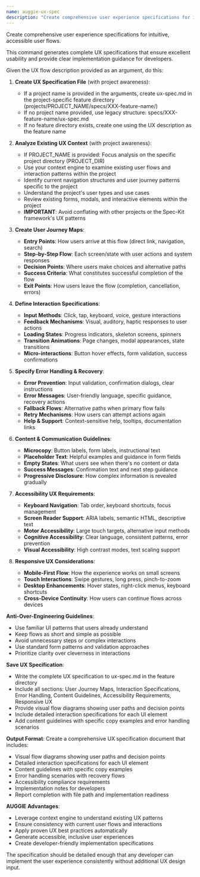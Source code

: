 ```yaml
---
name: auggie-ux-spec
description: "Create comprehensive user experience specifications for intuitive, accessible user flows. This ensures excellent usability and clear implementation guidance."
---
```


Create comprehensive user experience specifications for intuitive, accessible user flows.

This command generates complete UX specifications that ensure excellent usability and provide clear implementation guidance for developers.

Given the UX flow description provided as an argument, do this:

1. **Create UX Specification File** (with project awareness):
   - If a project name is provided in the arguments, create ux-spec.md in the project-specific feature directory (projects/PROJECT_NAME/specs/XXX-feature-name/)
   - If no project name provided, use legacy structure: specs/XXX-feature-name/ux-spec.md
   - If no feature directory exists, create one using the UX description as the feature name

2. **Analyze Existing UX Context** (with project awareness):
   - If PROJECT_NAME is provided: Focus analysis on the specific project directory (PROJECT_DIR)
   - Use your context engine to examine existing user flows and interaction patterns within the project
   - Identify current navigation structures and user journey patterns specific to the project
   - Understand the project's user types and use cases
   - Review existing forms, modals, and interactive elements within the project
   - **IMPORTANT**: Avoid conflating with other projects or the Spec-Kit framework's UX patterns

2. **Create User Journey Maps**:
   - **Entry Points**: How users arrive at this flow (direct link, navigation, search)
   - **Step-by-Step Flow**: Each screen/state with user actions and system responses
   - **Decision Points**: Where users make choices and alternative paths
   - **Success Criteria**: What constitutes successful completion of the flow
   - **Exit Points**: How users leave the flow (completion, cancellation, errors)

3. **Define Interaction Specifications**:
   - **Input Methods**: Click, tap, keyboard, voice, gesture interactions
   - **Feedback Mechanisms**: Visual, auditory, haptic responses to user actions
   - **Loading States**: Progress indicators, skeleton screens, spinners
   - **Transition Animations**: Page changes, modal appearances, state transitions
   - **Micro-interactions**: Button hover effects, form validation, success confirmations

4. **Specify Error Handling & Recovery**:
   - **Error Prevention**: Input validation, confirmation dialogs, clear instructions
   - **Error Messages**: User-friendly language, specific guidance, recovery actions
   - **Fallback Flows**: Alternative paths when primary flow fails
   - **Retry Mechanisms**: How users can attempt actions again
   - **Help & Support**: Context-sensitive help, tooltips, documentation links

5. **Content & Communication Guidelines**:
   - **Microcopy**: Button labels, form labels, instructional text
   - **Placeholder Text**: Helpful examples and guidance in form fields
   - **Empty States**: What users see when there's no content or data
   - **Success Messages**: Confirmation text and next step guidance
   - **Progressive Disclosure**: How complex information is revealed gradually

6. **Accessibility UX Requirements**:
   - **Keyboard Navigation**: Tab order, keyboard shortcuts, focus management
   - **Screen Reader Support**: ARIA labels, semantic HTML, descriptive text
   - **Motor Accessibility**: Large touch targets, alternative input methods
   - **Cognitive Accessibility**: Clear language, consistent patterns, error prevention
   - **Visual Accessibility**: High contrast modes, text scaling support

7. **Responsive UX Considerations**:
   - **Mobile-First Flow**: How the experience works on small screens
   - **Touch Interactions**: Swipe gestures, long press, pinch-to-zoom
   - **Desktop Enhancements**: Hover states, right-click menus, keyboard shortcuts
   - **Cross-Device Continuity**: How users can continue flows across devices

**Anti-Over-Engineering Guidelines**:
- Use familiar UI patterns that users already understand
- Keep flows as short and simple as possible
- Avoid unnecessary steps or complex interactions
- Use standard form patterns and validation approaches
- Prioritize clarity over cleverness in interactions

**Save UX Specification**:
- Write the complete UX specification to ux-spec.md in the feature directory
- Include all sections: User Journey Maps, Interaction Specifications, Error Handling, Content Guidelines, Accessibility Requirements, Responsive UX
- Provide visual flow diagrams showing user paths and decision points
- Include detailed interaction specifications for each UI element
- Add content guidelines with specific copy examples and error handling scenarios

**Output Format**:
Create a comprehensive UX specification document that includes:
- Visual flow diagrams showing user paths and decision points
- Detailed interaction specifications for each UI element
- Content guidelines with specific copy examples
- Error handling scenarios with recovery flows
- Accessibility compliance requirements
- Implementation notes for developers
- Report completion with file path and implementation readiness

**AUGGIE Advantages**:
- Leverage context engine to understand existing UX patterns
- Ensure consistency with current user flows and interactions
- Apply proven UX best practices automatically
- Generate accessible, inclusive user experiences
- Create developer-friendly implementation specifications

The specification should be detailed enough that any developer can implement the user experience consistently without additional UX design input.
